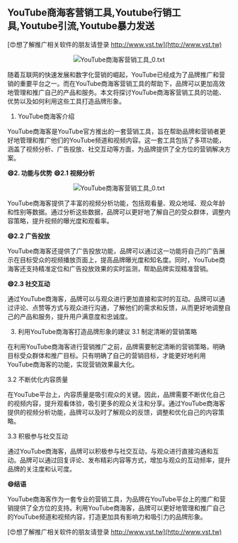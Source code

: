 ## **YouTube商海客营销工具,Youtube行销工具,Youtube引流,Youtube暴力发送**

[😍想了解推广相关软件的朋友请登录 http://www.vst.tw](http://www.vst.tw)

 <center><img src="https://vst.tw/MP4/tuiguang/png/3.png" alt="YouTube商海客营销工具_0.txt"></center>

随着互联网的快速发展和数字化营销的崛起，YouTube已经成为了品牌推广和营销的重要平台之一。而在YouTube商海客营销工具的帮助下，品牌可以更加高效地管理和推广自己的产品和服务。本文将探讨YouTube商海客营销工具的功能、优势以及如何利用这些工具打造品牌形象。

1. YouTube商海客介绍

YouTube商海客是YouTube官方推出的一套营销工具，旨在帮助品牌和营销者更好地管理和推广他们的YouTube频道和视频内容。这一套工具包括了多项功能，涵盖了视频分析、广告投放、社交互动等方面，为品牌提供了全方位的营销解决方案。

**😄2. 功能与优势**
**😄2.1 视频分析**

 <center><img src="https://vst.tw/MP4/tuiguang/png/4.png" alt="YouTube商海客营销工具_0.txt"></center>

YouTube商海客提供了丰富的视频分析功能，包括观看量、观众地域、观众年龄和性别等数据。通过分析这些数据，品牌可以更好地了解自己的受众群体，调整内容策略，提升视频的曝光度和观看率。

**😄2.2 广告投放**

YouTube商海客还提供了广告投放功能，品牌可以通过这一功能将自己的广告展示在目标受众的视频播放页面上，提高品牌曝光度和知名度。同时，YouTube商海客还支持精准定位和广告投放效果的实时监测，帮助品牌实现精准营销。

**😄2.3 社交互动**

通过YouTube商海客，品牌可以与观众进行更加直接和实时的互动。品牌可以通过评论、点赞等方式与观众进行沟通，了解他们的需求和反馈，从而更好地调整自己的产品和服务，提升用户满意度和忠诚度。

3. 利用YouTube商海客打造品牌形象的建议
3.1 制定清晰的营销策略

在利用YouTube商海客进行营销推广之前，品牌需要制定清晰的营销策略，明确目标受众群体和推广目标。只有明确了自己的营销目标，才能更好地利用YouTube商海客的功能，实现营销效果最大化。

3.2 不断优化内容质量

在YouTube平台上，内容质量是吸引观众的关键。因此，品牌需要不断优化自己的视频内容，提升观看体验，吸引更多的观众关注和分享。通过YouTube商海客提供的视频分析功能，品牌可以及时了解观众的反馈，调整和优化自己的内容策略。

3.3 积极参与社交互动

通过YouTube商海客，品牌可以积极参与社交互动，与观众进行直接沟通和互动。品牌可以通过回复评论、发布精彩内容等方式，增加与观众的互动频率，提升品牌的关注度和认可度。

**😄结语**

YouTube商海客作为一套专业的营销工具，为品牌在YouTube平台上的推广和营销提供了全方位的支持。利用YouTube商海客，品牌可以更好地管理和推广自己的YouTube频道和视频内容，打造更加具有影响力和吸引力的品牌形象。

[😍想了解推广相关软件的朋友请登录 http://www.vst.tw](http://www.vst.tw)



